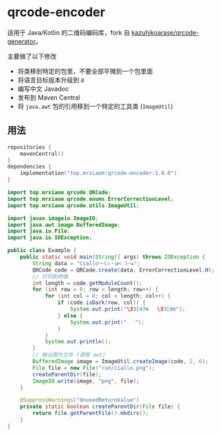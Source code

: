 # qrcode-encoder

适用于 Java/Kotlin 的二维码编码库，fork 自 [kazuhikoarase/qrcode-generator](https://github.com/kazuhikoarase/qrcode-generator)。

主要做了以下修改
+ 将类移到特定的包里，不要全部平摊到一个包里面
+ 将语言目标版本升级到 `8`
+ 编写中文 Javadoc
+ 发布到 Maven Central
+ 将 `java.awt` 包的引用移到一个特定的工具类 (`ImageUtil`)

## 用法

```kotlin
repositories {
    mavenCentral()
}
dependencies {
    implementation("top.mrxiaom:qrcode-encoder:1.0.0")
}
```

```java
import top.mrxiaom.qrcode.QRCode;
import top.mrxiaom.qrcode.enums.ErrorCorrectionLevel;
import top.mrxiaom.qrcode.utils.ImageUtil;

import javax.imageio.ImageIO;
import java.awt.image.BufferedImage;
import java.io.File;
import java.io.IOException;

public class Example {
    public static void main(String[] args) throws IOException {
        String data = "Ciallo～(∠・ω< )⌒★";
        QRCode code = QRCode.create(data, ErrorCorrectionLevel.H);
        // 打印到终端
        int length = code.getModuleCount();
        for (int row = 0; row < length; row++) {
            for (int col = 0; col < length; col++) {
                if (code.isDark(row, col)) {
                    System.out.print("\33[47m　 \33[0m");
                } else {
                    System.out.print("　 ");
                }
            }
            System.out.println();
        }
        // 输出图片文件 (调用 awt)
        BufferedImage image = ImageUtil.createImage(code, 2, 6);
        File file = new File("run/ciallo.png");
        createParentDir(file);
        ImageIO.write(image, "png", file);
    }

    @SuppressWarnings("UnusedReturnValue")
    private static boolean createParentDir(File file) {
        return file.getParentFile().mkdirs();
    }
}
```
